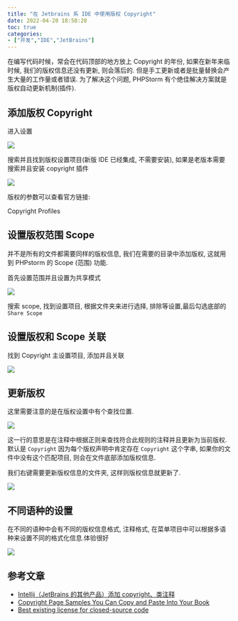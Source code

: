 ```yaml
---
title: "在 Jetbrains 系 IDE 中使用版权 Copyright"
date: 2022-04-20 18:58:28
toc: true
categories:
- ["开发","IDE","JetBrains"]
---
```


在编写代码时候，常会在代码顶部的地方放上 Copyright 的年份, 如果在新年来临时候, 我们的版权信息还没有更新, 则会落后的. 但是手工更新或者是批量替换会产生大量的工作量或者错误. 为了解决这个问题, PHPStorm 有个绝佳解决方案就是 版权自动更新机制(插件).




## 添加版权 Copyright
进入设置

![](https://file.wulicode.com/note/2021/11-11/16-04-32270.png#height=677&id=oUJSj&originHeight=1140&originWidth=534&originalType=binary&ratio=1&rotation=0&showTitle=false&status=done&style=none&title=&width=317)

搜索并且找到版权设置项目(新版 IDE 已经集成, 不需要安装), 如果是老版本需要搜索并且安装 copyright 插件

![](https://file.wulicode.com/note/2021/11-11/16-04-42488.png#id=MgoAb&originHeight=686&originWidth=997&originalType=binary&ratio=1&rotation=0&showTitle=false&status=done&style=none&title=)

版权的参数可以查看官方链接:

Copyright Profiles

## 设置版权范围 Scope
并不是所有的文件都需要同样的版权信息, 我们在需要的目录中添加版权, 这就用到 PHPstorm 的 Scope (范围) 功能.

首先设置范围并且设置为共享模式

![](https://file.wulicode.com/note/2021/11-11/16-04-52265.png#id=C5Hx0&originHeight=686&originWidth=997&originalType=binary&ratio=1&rotation=0&showTitle=false&status=done&style=none&title=)

搜索 scope, 找到设置项目, 根据文件夹来进行选择, 排除等设置,最后勾选底部的 `Share Scope`

## 设置版权和 Scope 关联
找到 Copyright 主设置项目, 添加并且关联

![](https://file.wulicode.com/note/2021/11-11/16-05-03728.png#id=o6zdo&originHeight=686&originWidth=997&originalType=binary&ratio=1&rotation=0&showTitle=false&status=done&style=none&title=)

## 更新版权
这里需要注意的是在版权设置中有个查找位置.

![](https://file.wulicode.com/note/2021/11-11/16-05-12545.png#id=CH4Nr&originHeight=198&originWidth=579&originalType=binary&ratio=1&rotation=0&showTitle=false&status=done&style=none&title=)

这一行的意思是在注释中根据正则来查找符合此规则的注释并且更新为当前版权. 默认是 `Copyright` 因为每个版权声明中肯定存在 `Copyright` 这个字串, 如果你的文件中没有这个匹配项目, 则会在文件底部添加版权信息.

我们右键需要更新版权信息的文件夹, 这样则版权信息就更新了.

![](https://file.wulicode.com/note/2021/11-11/16-05-20870.png#height=527&id=zfyVY&originHeight=1016&originWidth=586&originalType=binary&ratio=1&rotation=0&showTitle=false&status=done&style=none&title=&width=304)

## 不同语种的设置
在不同的语种中会有不同的版权信息格式, 注释格式, 在菜单项目中可以根据多语种来设置不同的格式化信息.体验很好

![](https://file.wulicode.com/note/2021/11-11/16-05-29707.png#id=TU9is&originHeight=383&originWidth=169&originalType=binary&ratio=1&rotation=0&showTitle=false&status=done&style=none&title=)

## 参考文章

- [Intellij（JetBrains 的其他产品）添加 copyright、类注释](http://www.jianshu.com/p/8f8ccdcf3580)
- [Copyright Page Samples You Can Copy and Paste Into Your Book](https://www.thebookdesigner.com/2010/01/copyright-page-samples-you-can-copy-and-paste-into-your-book/)
- [Best existing license for closed-source code](https://softwareengineering.stackexchange.com/questions/68134/best-existing-license-for-closed-source-code)

